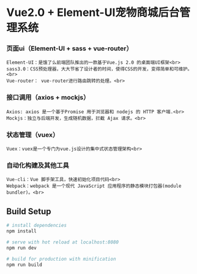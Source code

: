 # Vue2.0 + Element-UI宠物商城后台管理系统

### 页面ui（Element-UI + sass + vue-router）

    Element-UI：是饿了么前端团队推出的一款基于Vue.js 2.0 的桌面端UI框架<br>
    sass3.0：CSS预处理器，大大节省了设计者的时间，使得CSS的开发，变得简单和可维护。<br>
    Vue-router： vue-router进行路由跳转的处理。<br>


### 接口调用（axios + mockjs）

    Axios: axios 是一个基于Promise 用于浏览器和 nodejs 的 HTTP 客户端.<br>
    Mockjs：独立与后端开发，生成随机数据，拦截 Ajax 请求。<br>


### 状态管理（vuex）

    Vuex：vuex是一个专门为vue.js设计的集中式状态管理架构<br>


### 自动化构建及其他工具

    Vue-cli：Vue 脚手架工具，快速初始化项目代码<br>
    Webpack：webpack 是一个现代 JavaScript 应用程序的静态模块打包器(module bundler)。<br>

## Build Setup

``` bash
# install dependencies
npm install

# serve with hot reload at localhost:8080
npm run dev

# build for production with minification
npm run build
